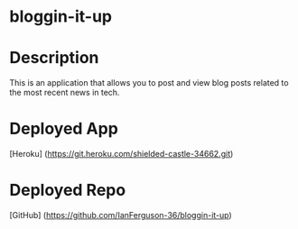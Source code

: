 # bloggin-it-up

# Description

This is an application that allows you to post and view blog posts related to the most recent news in tech.

# Deployed App

[Heroku] (https://git.heroku.com/shielded-castle-34662.git)

# Deployed Repo

[GitHub] (https://github.com/IanFerguson-36/bloggin-it-up)
